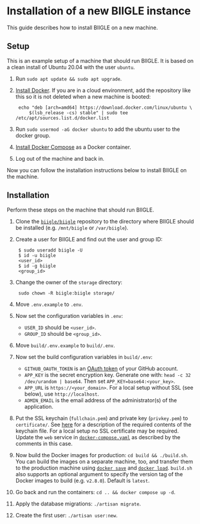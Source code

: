 # Installation of a new BIIGLE instance

This guide describes how to install BIIGLE on a new machine.

## Setup


This is an example setup of a machine that should run BIIGLE. It is based on a clean install of Ubuntu 20.04 with the user `ubuntu`.

1. Run `sudo apt update && sudo apt upgrade`.

2. [Install Docker](https://docs.docker.com/install/linux/docker-ce/ubuntu/#set-up-the-repository). If you are in a cloud environment, add the repository like this so it is not deleted when a new machine is booted:

        echo "deb [arch=amd64] https://download.docker.com/linux/ubuntu \
            $(lsb_release -cs) stable" | sudo tee /etc/apt/sources.list.d/docker.list
    

3. Run `sudo usermod -aG docker ubuntu` to add the ubuntu user to the docker group.

4. [Install Docker Compose](https://docs.docker.com/compose/install/#install-as-a-container) as a Docker container.

5. Log out of the machine and back in.

Now you can follow the installation instructions below to install BIIGLE on the machine.

## Installation

Perform these steps on the machine that should run BIIGLE.

1. Clone the [`biigle/biigle`](https://github.com/biigle/biigle) repository to the directory where BIIGLE should be installed (e.g. `/mnt/biigle` or `/var/biigle`).

1. Create a user for BIIGLE and find out the user and group ID:

        $ sudo useradd biigle -U
        $ id -u biigle
        <user_id>
        $ id -g biigle
        <group_id>

2. Change the owner of the `storage` directory:
   
        sudo chown -R biigle:biigle storage/

2. Move `.env.example` to `.env`.

3. Now set the configuration variables in `.env`:

    - `USER_ID` should be `<user_id>`.
    - `GROUP_ID` should be `<group_id>`.

2. Move `build/.env.example` to `build/.env`.

3. Now set the build configuration variables in `build/.env`:

    - `GITHUB_OAUTH_TOKEN` is an [OAuth token](https://help.github.com/articles/creating-a-personal-access-token-for-the-command-line/) of your GitHub account.
    - `APP_KEY` is the secret encryption key. Generate one with: `head -c 32 /dev/urandom | base64`. Then set `APP_KEY=base64:<your_key>`.
    - `APP_URL` is `https://<your_domain>`. For a local setup without SSL (see below), use `http://localhost`.
    - `ADMIN_EMAIL` is the email address of the administrator(s) of the application.

5. Put the SSL keychain (`fullchain.pem`) and private key (`privkey.pem`) to `certificate/`. See [here](http://nginx.org/en/docs/http/ngx_http_ssl_module.html#ssl_certificate) for a description of the required contents of the keychain file. For a local setup no SSL certificate may be required. Update the `web` service in [`docker-compose.yaml`](https://github.com/biigle/biigle/blob/master/docker-compose.yaml) as described by the comments in this case.

6. Now build the Docker images for production: `cd build && ./build.sh`. You can build the images on a separate machine, too, and transfer them to the production machine using [`docker save`](https://docs.docker.com/engine/reference/commandline/save/) and [`docker load`](https://docs.docker.com/engine/reference/commandline/load/). `build.sh` also supports an optional argument to specify the version tag of the Docker images to build (e.g. `v2.8.0`). Default is `latest`.

7. Go back and run the containers: `cd .. && docker compose up -d`.

8. Apply the database migrations: `./artisan migrate`.

9. Create the first user: `./artisan user:new`.
